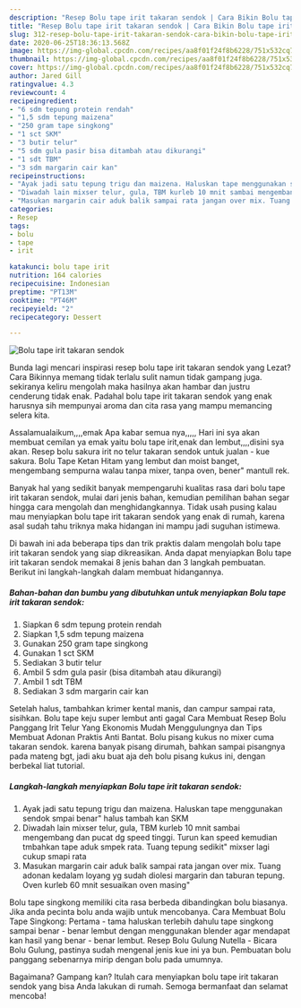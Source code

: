 ```yaml
---
description: "Resep Bolu tape irit takaran sendok | Cara Bikin Bolu tape irit takaran sendok Yang Sempurna"
title: "Resep Bolu tape irit takaran sendok | Cara Bikin Bolu tape irit takaran sendok Yang Sempurna"
slug: 312-resep-bolu-tape-irit-takaran-sendok-cara-bikin-bolu-tape-irit-takaran-sendok-yang-sempurna
date: 2020-06-25T18:36:13.568Z
image: https://img-global.cpcdn.com/recipes/aa8f01f24f8b6228/751x532cq70/bolu-tape-irit-takaran-sendok-foto-resep-utama.jpg
thumbnail: https://img-global.cpcdn.com/recipes/aa8f01f24f8b6228/751x532cq70/bolu-tape-irit-takaran-sendok-foto-resep-utama.jpg
cover: https://img-global.cpcdn.com/recipes/aa8f01f24f8b6228/751x532cq70/bolu-tape-irit-takaran-sendok-foto-resep-utama.jpg
author: Jared Gill
ratingvalue: 4.3
reviewcount: 4
recipeingredient:
- "6 sdm tepung protein rendah"
- "1,5 sdm tepung maizena"
- "250 gram tape singkong"
- "1 sct SKM"
- "3 butir telur"
- "5 sdm gula pasir bisa ditambah atau dikurangi"
- "1 sdt TBM"
- "3 sdm margarin cair kan"
recipeinstructions:
- "Ayak jadi satu tepung trigu dan maizena. Haluskan tape menggunakan sendok smpai benar&#34; halus tambah kan SKM"
- "Diwadah lain mixser telur, gula, TBM kurleb 10 mnit sambai mengembang dan pucat dg speed tinggi. Turun kan speed kemudian tmbahkan tape aduk smpek rata. Tuang tepung sedikit&#34; mixser lagi cukup smapi rata"
- "Masukan margarin cair aduk balik sampai rata jangan over mix. Tuang adonan kedalam loyang yg sudah diolesi margarin dan taburan tepung. Oven kurleb 60 mnit sesuaikan oven masing&#34;"
categories:
- Resep
tags:
- bolu
- tape
- irit

katakunci: bolu tape irit 
nutrition: 164 calories
recipecuisine: Indonesian
preptime: "PT13M"
cooktime: "PT46M"
recipeyield: "2"
recipecategory: Dessert

---
```



![Bolu tape irit takaran sendok](https://img-global.cpcdn.com/recipes/aa8f01f24f8b6228/751x532cq70/bolu-tape-irit-takaran-sendok-foto-resep-utama.jpg)

Bunda lagi mencari inspirasi resep bolu tape irit takaran sendok yang Lezat? Cara Bikinnya memang tidak terlalu sulit namun tidak gampang juga. sekiranya keliru mengolah maka hasilnya akan hambar dan justru cenderung tidak enak. Padahal bolu tape irit takaran sendok yang enak harusnya sih mempunyai aroma dan cita rasa yang mampu memancing selera kita.

Assalamualaikum,,,,emak Apa kabar semua nya,,,,, Hari ini sya akan membuat cemilan ya emak yaitu bolu tape irit,enak dan lembut,,,,disini sya akan. Resep bolu sakura irit no telur takaran sendok untuk jualan - kue sakura. Bolu Tape Ketan Hitam yang lembut dan moist banget, mengembang sempurna walau tanpa mixer, tanpa oven, bener&#34; mantull rek.

Banyak hal yang sedikit banyak mempengaruhi kualitas rasa dari bolu tape irit takaran sendok, mulai dari jenis bahan, kemudian pemilihan bahan segar hingga cara mengolah dan menghidangkannya. Tidak usah pusing kalau mau menyiapkan bolu tape irit takaran sendok yang enak di rumah, karena asal sudah tahu triknya maka hidangan ini mampu jadi suguhan istimewa.


Di bawah ini ada beberapa tips dan trik praktis dalam mengolah bolu tape irit takaran sendok yang siap dikreasikan. Anda dapat menyiapkan Bolu tape irit takaran sendok memakai 8 jenis bahan dan 3 langkah pembuatan. Berikut ini langkah-langkah dalam membuat hidangannya.

<!--inarticleads1-->

##### Bahan-bahan dan bumbu yang dibutuhkan untuk menyiapkan Bolu tape irit takaran sendok:

1. Siapkan 6 sdm tepung protein rendah
1. Siapkan 1,5 sdm tepung maizena
1. Gunakan 250 gram tape singkong
1. Gunakan 1 sct SKM
1. Sediakan 3 butir telur
1. Ambil 5 sdm gula pasir (bisa ditambah atau dikurangi)
1. Ambil 1 sdt TBM
1. Sediakan 3 sdm margarin cair kan


Setelah halus, tambahkan krimer kental manis, dan campur sampai rata, sisihkan. Bolu tape keju super lembut anti gagal Cara Membuat Resep Bolu Panggang Irit Telur Yang Ekonomis Mudah Menggulungnya dan Tips Membuat Adonan Praktis Anti Bantat. Bolu pisang kukus no mixer cuma takaran sendok. karena banyak pisang dirumah, bahkan sampai pisangnya pada mateng bgt, jadi aku buat aja deh bolu pisang kukus ini, dengan berbekal liat tutorial. 

<!--inarticleads2-->

##### Langkah-langkah menyiapkan Bolu tape irit takaran sendok:

1. Ayak jadi satu tepung trigu dan maizena. Haluskan tape menggunakan sendok smpai benar&#34; halus tambah kan SKM
1. Diwadah lain mixser telur, gula, TBM kurleb 10 mnit sambai mengembang dan pucat dg speed tinggi. Turun kan speed kemudian tmbahkan tape aduk smpek rata. Tuang tepung sedikit&#34; mixser lagi cukup smapi rata
1. Masukan margarin cair aduk balik sampai rata jangan over mix. Tuang adonan kedalam loyang yg sudah diolesi margarin dan taburan tepung. Oven kurleb 60 mnit sesuaikan oven masing&#34;


Bolu tape singkong memiliki cita rasa berbeda dibandingkan bolu biasanya. Jika anda pecinta bolu anda wajib untuk mencobanya. Cara Membuat Bolu Tape Singkong: Pertama - tama haluskan terlebih dahulu tape singkong sampai benar - benar lembut dengan menggunakan blender agar mendapat kan hasil yang benar - benar lembut. Resep Bolu Gulung Nutella - Bicara Bolu Gulung, pastinya sudah mengenal jenis kue ini ya bun. Pembuatan bolu panggang sebenarnya mirip dengan bolu pada umumnya. 

Bagaimana? Gampang kan? Itulah cara menyiapkan bolu tape irit takaran sendok yang bisa Anda lakukan di rumah. Semoga bermanfaat dan selamat mencoba!
